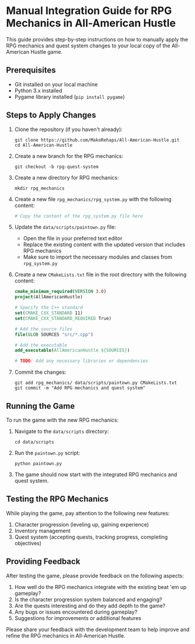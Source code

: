 # Manual Integration Guide for RPG Mechanics in All-American Hustle

This guide provides step-by-step instructions on how to manually apply the RPG mechanics and quest system changes to your local copy of the All-American Hustle game.

## Prerequisites

- Git installed on your local machine
- Python 3.x installed
- Pygame library installed (`pip install pygame`)

## Steps to Apply Changes

1. Clone the repository (if you haven't already):
   ```
   git clone https://github.com/MakoRehaps/All-American-Hustle.git
   cd All-American-Hustle
   ```

2. Create a new branch for the RPG mechanics:
   ```
   git checkout -b rpg-quest-system
   ```

3. Create a new directory for RPG mechanics:
   ```
   mkdir rpg_mechanics
   ```

4. Create a new file `rpg_mechanics/rpg_system.py` with the following content:
   ```python
   # Copy the content of the rpg_system.py file here
   ```

5. Update the `data/scripts/paintown.py` file:
   - Open the file in your preferred text editor
   - Replace the existing content with the updated version that includes RPG mechanics
   - Make sure to import the necessary modules and classes from `rpg_system.py`

6. Create a new `CMakeLists.txt` file in the root directory with the following content:
   ```cmake
   cmake_minimum_required(VERSION 3.0)
   project(AllAmericanHustle)

   # Specify the C++ standard
   set(CMAKE_CXX_STANDARD 11)
   set(CMAKE_CXX_STANDARD_REQUIRED True)

   # Add the source files
   file(GLOB SOURCES "src/*.cpp")

   # Add the executable
   add_executable(AllAmericanHustle ${SOURCES})

   # TODO: Add any necessary libraries or dependencies
   ```

7. Commit the changes:
   ```
   git add rpg_mechanics/ data/scripts/paintown.py CMakeLists.txt
   git commit -m "Add RPG mechanics and quest system"
   ```

## Running the Game

To run the game with the new RPG mechanics:

1. Navigate to the `data/scripts` directory:
   ```
   cd data/scripts
   ```

2. Run the `paintown.py` script:
   ```
   python paintown.py
   ```

3. The game should now start with the integrated RPG mechanics and quest system.

## Testing the RPG Mechanics

While playing the game, pay attention to the following new features:

1. Character progression (leveling up, gaining experience)
2. Inventory management
3. Quest system (accepting quests, tracking progress, completing objectives)

## Providing Feedback

After testing the game, please provide feedback on the following aspects:

1. How well do the RPG mechanics integrate with the existing beat 'em up gameplay?
2. Is the character progression system balanced and engaging?
3. Are the quests interesting and do they add depth to the game?
4. Any bugs or issues encountered during gameplay?
5. Suggestions for improvements or additional features

Please share your feedback with the development team to help improve and refine the RPG mechanics in All-American Hustle.
